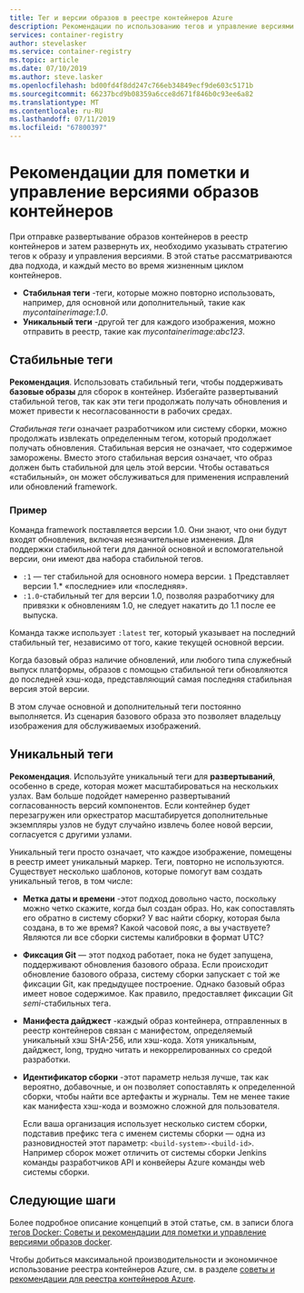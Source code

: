 ```yaml
---
title: Тег и версии образов в реестре контейнеров Azure
description: Рекомендации по использованию тегов и управление версиями Docker образы контейнеров
services: container-registry
author: stevelasker
ms.service: container-registry
ms.topic: article
ms.date: 07/10/2019
ms.author: steve.lasker
ms.openlocfilehash: bd00fd4f8dd247c766eb34849ecf9de603c5171b
ms.sourcegitcommit: 66237bcd9b08359a6cce8d671f846b0c93ee6a82
ms.translationtype: MT
ms.contentlocale: ru-RU
ms.lasthandoff: 07/11/2019
ms.locfileid: "67800397"
---
```

# <a name="recommendations-for-tagging-and-versioning-container-images"></a>Рекомендации для пометки и управление версиями образов контейнеров

При отправке развертывание образов контейнеров в реестр контейнеров и затем развернуть их, необходимо указывать стратегию тегов к образу и управления версиями. В этой статье рассматриваются два подхода, и каждый место во время жизненным циклом контейнеров.

* **Стабильная теги** -теги, которые можно повторно использовать, например, для основной или дополнительный, такие как *mycontainerimage:1.0*.
* **Уникальный теги** -другой тег для каждого изображения, можно отправить в реестр, такие как *mycontainerimage:abc123*.

## <a name="stable-tags"></a>Стабильные теги

**Рекомендация**. Использовать стабильный теги, чтобы поддерживать **базовые образы** для сборок в контейнер. Избегайте развертываний стабильной тегов, так как эти теги продолжать получать обновления и может привести к несогласованности в рабочих средах.

*Стабильная теги* означает разработчиком или систему сборки, можно продолжать извлекать определенным тегом, который продолжает получать обновления. Стабильная версия не означает, что содержимое заморожены. Вместо этого стабильная версия означает, что образ должен быть стабильной для цель этой версии. Чтобы оставаться «стабильный», он может обслуживаться для применения исправлений или обновлений framework.

### <a name="example"></a>Пример

Команда framework поставляется версии 1.0. Они знают, что они будут входят обновления, включая незначительные изменения. Для поддержки стабильной теги для данной основной и вспомогательной версии, они имеют два набора стабильной тегов.

* `:1` — тег стабильной для основного номера версии. `1` Представляет версии 1.* «последние» или «последняя».
* `:1.0`-стабильный тег для версии 1.0, позволяя разработчику для привязки к обновлениям 1.0, не следует накатить до 1.1 после ее выпуска.

Команда также использует `:latest` тег, который указывает на последний стабильный тег, независимо от того, какие текущей основной версии.

Когда базовый образ наличие обновлений, или любого типа служебный выпуск платформы, образов с помощью стабильной теги обновляются до последней хэш-кода, представляющий самая последняя стабильная версия этой версии.

В этом случае основной и дополнительный теги постоянно выполняется. Из сценария базового образа это позволяет владельцу изображения для обслуживаемых изображений.

## <a name="unique-tags"></a>Уникальный теги

**Рекомендация**. Используйте уникальный теги для **развертываний**, особенно в среде, которая может масштабироваться на нескольких узлах. Вам больше подойдет намеренно развертываний согласованность версий компонентов. Если контейнер будет перезагружен или оркестратор масштабируется дополнительные экземпляры узлов не будут случайно извлечь более новой версии, согласуется с другими узлами.

Уникальный теги просто означает, что каждое изображение, помещены в реестр имеет уникальный маркер. Теги, повторно не используются. Существует несколько шаблонов, которые помогут вам создать уникальный тегов, в том числе:

* **Метка даты и времени** -этот подход довольно часто, поскольку можно четко скажите, когда был создан образ. Но, как сопоставлять его обратно в систему сборки? У вас найти сборку, которая была создана, в то же время? Какой часовой пояс, а вы участвуете? Являются ли все сборки системы калибровки в формат UTC?
* **Фиксация Git** — этот подход работает, пока не будет запущена, поддерживают обновления базового образа. Если происходит обновление базового образа, систему сборки запускает с той же фиксации Git, как предыдущее построение. Однако базовый образ имеет новое содержимое. Как правило, предоставляет фиксации Git *semi*-стабильных тега.
* **Манифеста дайджест** -каждый образ контейнера, отправленных в реестр контейнеров связан с манифестом, определяемый уникальный хэш SHA-256, или хэш-кода. Хотя уникальным, дайджест, long, трудно читать и некоррелированных со средой разработки.
* **Идентификатор сборки** -этот параметр нельзя лучше, так как вероятно, добавочные, и он позволяет сопоставлять к определенной сборки, чтобы найти все артефакты и журналы. Тем не менее такие как манифеста хэш-кода и возможно сложной для пользователя.

  Если ваша организация использует несколько систем сборки, подставив префикс тега с именем системы сборки — одна из разновидностей этот параметр: `<build-system>-<build-id>`. Например сборок может отличить от системы сборки Jenkins команды разработчиков API и конвейеры Azure команды web системы сборки.

## <a name="next-steps"></a>Следующие шаги

Более подробное описание концепций в этой статье, см. в записи блога [тегов Docker: Советы и рекомендации для пометки и управление версиями образов docker](https://stevelasker.blog/2018/03/01/docker-tagging-best-practices-for-tagging-and-versioning-docker-images/).

Чтобы добиться максимальной производительности и экономичное использование реестра контейнеров Azure, см. в разделе [советы и рекомендации для реестра контейнеров Azure](container-registry-best-practices.md).

<!-- IMAGES -->


<!-- LINKS - Internal -->

